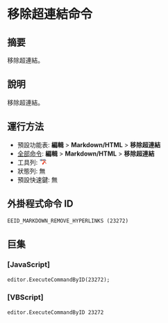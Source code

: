 # 移除超連結命令

## 摘要

移除超連結。

## 說明

移除超連結。

## 運行方法

- 預設功能表: **編輯** \> **Markdown/HTML** \> **移除超連結**
- [全部命令](../tools/all_commands): **編輯** \> **Markdown/HTML** \> **移除超連結**
- 工具列: ![](../../images/remove_hyperlinks.png)
- 狀態列: 無
- 預設快速鍵: 無

## 外掛程式命令 ID

```
EEID_MARKDOWN_REMOVE_HYPERLINKS (23272)
```

## 巨集

### \[JavaScript\]

```
editor.ExecuteCommandByID(23272);
```

### \[VBScript\]

```
editor.ExecuteCommandByID 23272
```
